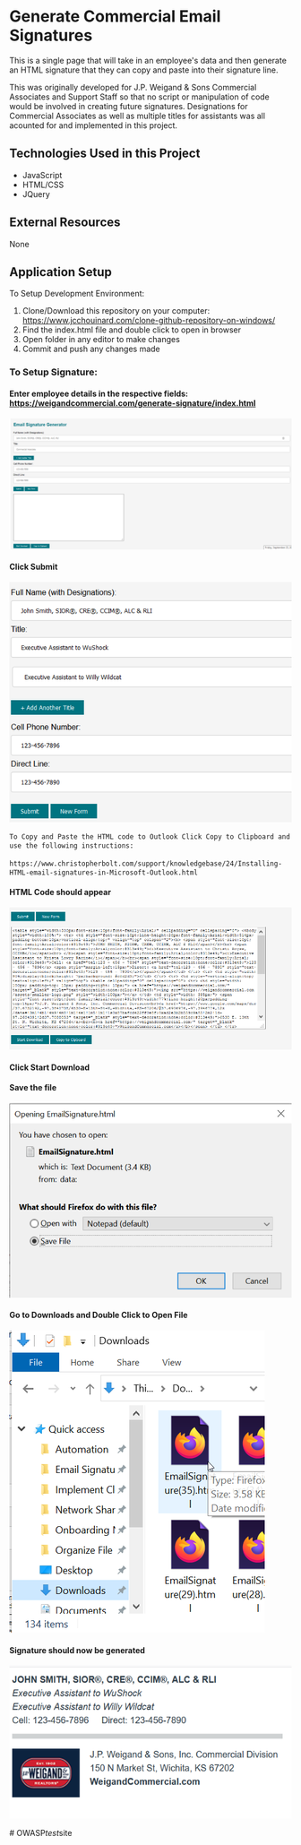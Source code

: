 # Generate Commercial Email Signatures 
This is a single page that will take in an employee's data and then generate an HTML signature that they can copy and paste into their signature line. 

This was originally developed for J.P. Weigand & Sons Commercial Associates and Support Staff so that no script or manipulation of code would be involved in creating future signatures. Designations for Commercial Associates as well as multiple titles for assistants was all acounted for and implemented in this project. 

## Technologies Used in this Project

* JavaScript
* HTML/CSS
* JQuery

## External Resources
None
## Application Setup
To Setup Development Environment:
1. Clone/Download this repository on your computer: https://www.jcchouinard.com/clone-github-repository-on-windows/
1. Find the index.html file and double click to open in browser
1. Open folder in any editor to make changes 
1. Commit and push any changes made

### To Setup Signature:

#### Enter employee details in the respective fields: https://weigandcommercial.com/generate-signature/index.html

![Main_Page](/images/mainPage.png)

#### Click Submit

![Submit](/images/inputInfo.png)

 ```
 To Copy and Paste the HTML code to Outlook Click Copy to Clipboard and use the following instructions:
 
 https://www.christopherbolt.com/support/knowledgebase/24/Installing-HTML-email-signatures-in-Microsoft-Outlook.html
 
```

#### HTML Code should appear

![HTML_Code](/images/signatureGenerated.png)
 
#### Click Start Download

#### Save the file

![Save_File](/images/saveFile.png)

#### Go to Downloads and Double Click to Open File

![Downloads_Page](/images/downloadsPage.png)

#### Signature should now be generated

![Final_Signature](/images/finalSignature.png)



#   O W A S P _ t e s t _ s i t e 
 
 
